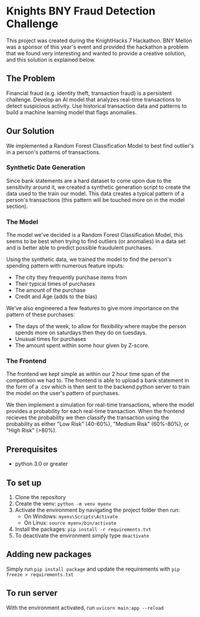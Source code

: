 # Knights BNY Fraud Detection Challenge

This project was created during the KnightHacks 7 Hackathon. BNY Mellon was a sponsor of this year's event and provided the hackathon a problem that we found very interesting and wanted to provide a creative solution, and this solution is explained below.

## The Problem

Financial fraud (e.g. identity theft, transaction fraud) is a persistent challenge. Develop an AI model that analyzes real-time transactions to detect suspicious activity. Use historical transaction data and patterns to build a machine learning model that flags anomalies.

## Our Solution

We implemented a Random Forest Classification Model to best find outlier's in a person's patterns of transactions.

### Synthetic Date Generation

Since bank statements are a hard dataset to come upon due to the sensitivity around it, we created a synthetic generation script to create the data used to the train our model. This data creates a typical pattern of a person's transactions (this pattern will be touched more on in the model section).

### The Model

The model we've decided is a Random Forest Classification Model, this seems to be best when trying to find outliers (or anomalies) in a data set and is better able to predict possible fraudulent purchases.

Using the synthetic data, we trained the model to find the person's spending pattern with numerous feature inputs:
* The city they frequently purchase items from
* Their typical times of purchases
* The amount of the purchase
* Credit and Age (adds to the bias)

We've also engineered a few features to give more importance on the pattern of these purchases:
* The days of the week, to allow for flexibility where maybe the person spends more on saturdays then they do on tuesdays.
* Unusual times for purchases
* The amount spent within some hour given by Z-score.

### The Frontend

The frontend we kept simple as within our 2 hour time span of the competition we had to. The frontend is able to upload a bank statement in the form of a .csv which is then sent to the backend python server to train the model on the user's pattern of purchases.

We then implement a simulation for real-time transactions, where the model provides a probability for each real-time transaction. When the frontend recieves the probability we then classify the transaction using the probability as either "Low Risk" (40-60%), "Medium Risk" (60%-80%), or "High Risk" (>80%).

## Prerequisites

* python 3.0 or greater

## To set up

1. Clone the repository
2. Create the venv: `python -m venv myenv`
3. Activate the environment by navigating the project folder then run:
    * On Windows:
    `myenv\Scripts\Activate`
    * On Linux:
    `source myenv/bin/activate`
4. Install the packages: `pip install -r requirements.txt`
5. To deactivate the environment simply type `deactivate`

## Adding new packages
Simply run `pip install package` and update the requirements with `pip freeze > requirements.txt`

## To run server
With the environment activated, run `uvicorn main:app --reload`